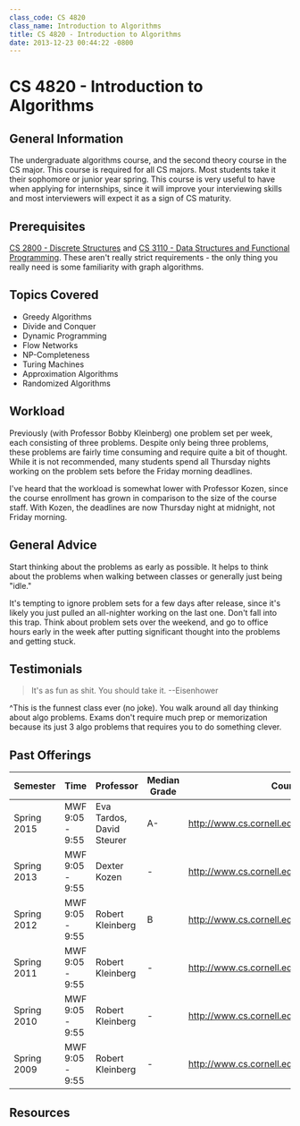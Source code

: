 ```yaml
---
class_code: CS 4820
class_name: Introduction to Algorithms
title: CS 4820 - Introduction to Algorithms
date: 2013-12-23 00:44:22 -0800
---
```

# CS 4820 - Introduction to Algorithms

## General Information
The undergraduate algorithms course, and the second theory course in the CS major. This course is required for all CS majors. Most students take it their sophomore or junior year spring. This course is very useful to have when applying for internships, since it will improve your interviewing skills and most interviewers will expect it as a sign of CS maturity.

## Prerequisites
[CS 2800 - Discrete Structures](https://github.com/mrkev/Official-CS-Wiki/blob/master/classes/CS2800.md) and [CS 3110 - Data Structures and Functional Programming](https://github.com/mrkev/Official-CS-Wiki/blob/master/classes/CS3110.md). These aren't really strict requirements - the only thing you really need is some familiarity with graph algorithms.

## Topics Covered
 - Greedy Algorithms
 - Divide and Conquer
 - Dynamic Programming
 - Flow Networks
 - NP-Completeness
 - Turing Machines
 - Approximation Algorithms
 - Randomized Algorithms

## Workload
Previously (with Professor Bobby Kleinberg) one problem set per week, each consisting of three problems. Despite only being three problems, these problems are fairly time consuming and require quite a bit of thought. While it is not recommended, many students spend all Thursday nights working on the problem sets before the Friday morning deadlines.

I've heard that the workload is somewhat lower with Professor Kozen, since the course enrollment has grown in comparison to the size of the course staff. With Kozen, the deadlines are now Thursday night at midnight, not Friday morning.

## General Advice
Start thinking about the problems as early as possible. It helps to think about the problems when walking between classes or generally just being "idle."

It's tempting to ignore problem sets for a few days after release, since it's likely you just pulled an all-nighter working on the last one. Don't fall into this trap. Think about problem sets over the weekend, and go to office hours early in the week after putting significant thought into the problems and getting stuck.

## Testimonials
> It's as fun as shit. You should take it.
> --Eisenhower

^This is the funnest class ever (no joke). You walk around all day thinking about algo problems. Exams don't require much prep or memorization because its just 3 algo problems that requires you to do something clever.

## Past Offerings
| Semester | Time | Professor | Median Grade | Course Page |
| --- | --- | --- | --- | --- |
| Spring 2015 | MWF 9:05 - 9:55 | Eva Tardos, David Steurer | A- | http://www.cs.cornell.edu/courses/cs4820/2015sp/ |
| Spring 2013 | MWF 9:05 - 9:55 | Dexter Kozen | - | http://www.cs.cornell.edu/courses/cs4820/2013sp/ |
| Spring 2012 | MWF 9:05 - 9:55 | Robert Kleinberg | B | http://www.cs.cornell.edu/courses/cs4820/2012sp/ |
| Spring 2011 | MWF 9:05 - 9:55 | Robert Kleinberg | - | http://www.cs.cornell.edu/courses/cs4820/2011sp/ |
| Spring 2010 | MWF 9:05 - 9:55 | Robert Kleinberg | - | http://www.cs.cornell.edu/courses/cs4820/2010sp/ |
| Spring 2009 | MWF 9:05 - 9:55 | Robert Kleinberg | - | http://www.cs.cornell.edu/courses/cs4820/2009sp/ |

## Resources
